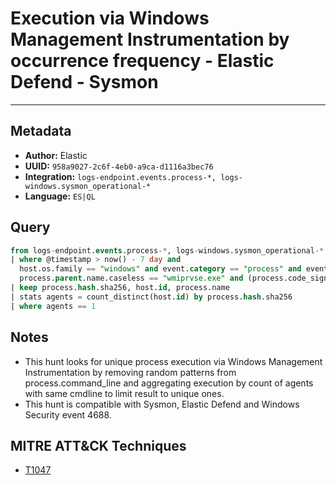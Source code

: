 # Execution via Windows Management Instrumentation by occurrence frequency - Elastic Defend - Sysmon

---

## Metadata

- **Author:** Elastic
- **UUID:** `958a9027-2c6f-4eb0-a9ca-d1116a3bec76`
- **Integration:** `logs-endpoint.events.process-*, logs-windows.sysmon_operational-*`
- **Language:** `ES|QL`

## Query

```sql
from logs-endpoint.events.process-*, logs-windows.sysmon_operational-*
| where @timestamp > now() - 7 day and 
  host.os.family == "windows" and event.category == "process" and event.action in ("start", "Process creation") and 
  process.parent.name.caseless == "wmiprvse.exe" and (process.code_signature.exists == false or process.code_signature.trusted == false)
| keep process.hash.sha256, host.id, process.name
| stats agents = count_distinct(host.id) by process.hash.sha256
| where agents == 1
```

## Notes

- This hunt looks for unique process execution via Windows Management Instrumentation by removing random patterns from process.command_line and aggregating execution by count of agents with same cmdline to limit result to unique ones.
- This hunt is compatible with Sysmon, Elastic Defend and Windows Security event 4688.
## MITRE ATT&CK Techniques

- [T1047](https://attack.mitre.org/techniques//T1047)
